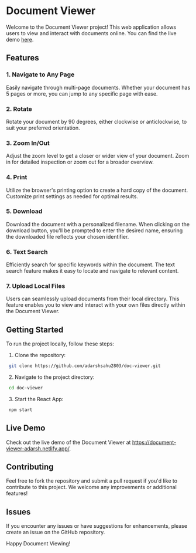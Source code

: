 # Document Viewer

Welcome to the Document Viewer project! This web application allows users to view and interact with documents online. You can find the live demo [here](https://document-viewer-adarsh.netlify.app/).

## Features

### 1. Navigate to Any Page
Easily navigate through multi-page documents. Whether your document has 5 pages or more, you can jump to any specific page with ease.

### 2. Rotate
Rotate your document by 90 degrees, either clockwise or anticlockwise, to suit your preferred orientation.

### 3. Zoom In/Out
Adjust the zoom level to get a closer or wider view of your document. Zoom in for detailed inspection or zoom out for a broader overview.

### 4. Print
Utilize the browser's printing option to create a hard copy of the document. Customize print settings as needed for optimal results.

### 5. Download
Download the document with a personalized filename. When clicking on the download button, you'll be prompted to enter the desired name, ensuring the downloaded file reflects your chosen identifier.

### 6. Text Search
Efficiently search for specific keywords within the document. The text search feature makes it easy to locate and navigate to relevant content.

### 7. Upload Local Files
Users can seamlessly upload documents from their local directory. This feature enables you to view and interact with your own files directly within the Document Viewer.

## Getting Started

To run the project locally, follow these steps:

1. Clone the repository:
  ```bash
   git clone https://github.com/adarshsahu2803/doc-viewer.git
```

2. Navigate to the project directory:
  ```bash
   cd doc-viewer
```

3. Start the React App:
  ```bash
   npm start
```

## Live Demo
Check out the live demo of the Document Viewer at https://document-viewer-adarsh.netlify.app/.

## Contributing
Feel free to fork the repository and submit a pull request if you'd like to contribute to this project. We welcome any improvements or additional features!

## Issues
If you encounter any issues or have suggestions for enhancements, please create an issue on the GitHub repository.

Happy Document Viewing!












